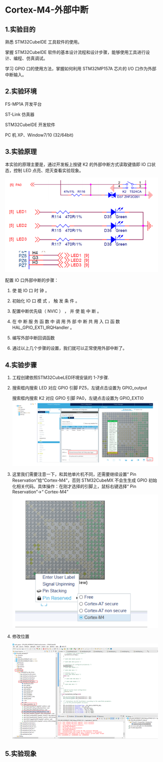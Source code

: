 #												Cortex-M4-外部中断	

##	1.实验目的

熟悉 STM32CubeIDE 工具软件的使用。

掌握 STM32CubeIDE 软件的基本设计流程和设计步骤，能够使用工具进行设计、编程、仿真调试。

学习 GPIO 口的使用方法，掌握如何利用 STM32MP157A 芯片的 I/O 口作为外部中断输入。

##	2.实验环境

FS-MP1A 开发平台

ST-Link 仿真器

STM32CubeIDE 开发软件

PC 机 XP、Window7/10 (32/64bit)

##	3.实验原理

本实验的原理主要是，通过开发板上按键 K2 的外部中断方式读取键值即 IO 口状态，控制 LED 点亮、熄灭查看实验现象。

![image-20231230152329592](.\Picture\image-20231230152329592.png)

配置 IO 口外部中断的步骤：

1.   使 能 IO 口 时 钟 。

2.   初始化 IO 口 模 式 ， 触 发 条 件 。

3.   配置中断优先级（ NVIC ） ， 并 使 能 中 断 。

4.   在 中 断 服 务 函 数 中 调 用 外 部 中 断 共 用 入 口 函 数 HAL_GPIO_EXTI_IRQHandler 。

5.   编写外部中断回调函数
6.   通过以上几个步骤的设置，我们就可以正常使用外部中断了。

## 4.实验步骤

1.   工程创建依照STM32CubeLED环境安装的 1-7步骤.

2.   搜索框内搜索 LED 对应 GPIO 引脚 PZ5，左键点击设置为 GPIO_output

     搜索框内搜索 K2 对应 GPIO 引脚 PA0，左键点击设置为 GPIO_EXTI0	
     ![image-20231230152910747](.\Picture\image-20231230152910747.png)

3.   这里我们需要注意一下，和其他单片机不同，还需要继续设置“ Pin Reservation”给“Cortex-M4”，否则 STM32CubeMX 不会生生成 GPIO 初始化相关代码。具体操作：在刚才选择的引脚上，鼠标右键选择“ Pin Reservation”->“ Cortex-M4”
     ![image-20231228215704028](.\Picture\image-20231228215704028.png)
     
4.   修改位置

     ![image-20231230170736909](.\Picture\image-20231230170736909.png)

##	5.实验现象



